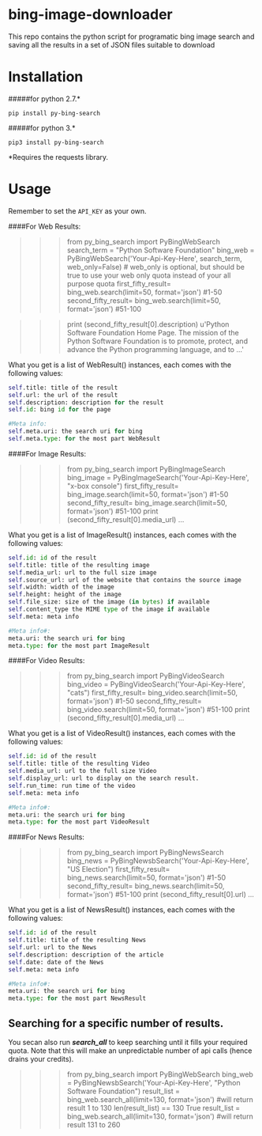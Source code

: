# bing-image-downloader
This repo contains the python script for programatic bing image search and saving all the results in a set of JSON files suitable to download


Installation
=====
#####for python 2.7.* 

```pip install py-bing-search```

#####for python 3.*

```pip3 install py-bing-search```

*Requires the requests library.

Usage
=====

Remember to set the `API_KEY` as your own.

####For Web Results:

>>> from py_bing_search import PyBingWebSearch
>>> search_term = "Python Software Foundation"
>>> bing_web = PyBingWebSearch('Your-Api-Key-Here', search_term, web_only=False) # web_only is optional, but should be true to use your web only quota instead of your all purpose quota
>>> first_fifty_result= bing_web.search(limit=50, format='json') #1-50
>>> second_fifty_result= bing_web.search(limit=50, format='json') #51-100

>>> print (second_fifty_result[0].description)
u'Python Software Foundation Home Page. The mission of the Python Software Foundation is to promote, protect, and advance the Python programming language, and to ...'

What you get is a list of WebResult() instances, each comes with the following values:

```py
self.title: title of the result
self.url: the url of the result
self.description: description for the result
self.id: bing id for the page

#Meta info:
self.meta.uri: the search uri for bing
self.meta.type: for the most part WebResult
```

####For Image Results:

>>> from py_bing_search import PyBingImageSearch
>>> bing_image = PyBingImageSearch('Your-Api-Key-Here', "x-box console")
>>> first_fifty_result= bing_image.search(limit=50, format='json') #1-50
>>> second_fifty_result= bing_image.search(limit=50, format='json') #51-100
>>> print (second_fifty_result[0].media_url)
...

What you get is a list of ImageResult() instances, each comes with the following values:

```py
self.id: id of the result
self.title: title of the resulting image
self.media_url: url to the full size image
self.source_url: url of the website that contains the source image
self.width: width of the image
self.height: height of the image
self.file_size: size of the image (in bytes) if available
self.content_type the MIME type of the image if available
self.meta: meta info

#Meta info#:
meta.uri: the search uri for bing
meta.type: for the most part ImageResult
```

####For Video Results:

>>> from py_bing_search import PyBingVideoSearch
>>> bing_video = PyBingVideoSearch('Your-Api-Key-Here', "cats")
>>> first_fifty_result= bing_video.search(limit=50, format='json') #1-50
>>> second_fifty_result= bing_video.search(limit=50, format='json') #51-100
>>> print (second_fifty_result[0].media_url)
...

What you get is a list of VideoResult() instances, each comes with the following values:

```py
self.id: id of the result
self.title: title of the resulting Video
self.media_url: url to the full size Video
self.display_url: url to display on the search result.
self.run_time: run time of the video
self.meta: meta info

#Meta info#:
meta.uri: the search uri for bing
meta.type: for the most part VideoResult
```

####For News Results:

>>> from py_bing_search import PyBingNewsSearch
>>> bing_news = PyBingNewsbSearch('Your-Api-Key-Here', "US Election")
>>> first_fifty_result= bing_news.search(limit=50, format='json') #1-50
>>> second_fifty_result= bing_news.search(limit=50, format='json') #51-100
>>> print (second_fifty_result[0].url)
...

What you get is a list of NewsResult() instances, each comes with the following values:

```py
self.id: id of the result
self.title: title of the resulting News
self.url: url to the News
self.description: description of the article
self.date: date of the News
self.meta: meta info

#Meta info#:
meta.uri: the search uri for bing
meta.type: for the most part NewsResult
```

## Searching for a specific number of results.

You secan also run __*search_all*__ to keep searching until it fills your required quota. Note that this will make an unpredictable number of api calls (hence drains your credits).

>>> from py_bing_search import PyBingWebSearch
>>> bing_web = PyBingNewsbSearch('Your-Api-Key-Here', "Python Software Foundation")
>>> result_list = bing_web.search_all(limit=130, format='json') #will return result 1 to 130
>>> len(result_list) == 130
True
>>> result_list = bing_web.search_all(limit=130, format='json') #will return result 131 to 260
